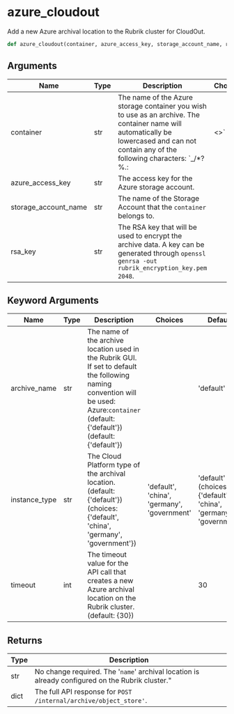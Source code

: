 # azure_cloudout

Add a new Azure archival location to the Rubrik cluster for CloudOut.
```py
def azure_cloudout(container, azure_access_key, storage_account_name, rsa_key, archive_name='default', instance_type='default', timeout=30)
```

## Arguments
| Name        | Type | Description                                                                 | Choices |
|-------------|------|-----------------------------------------------------------------------------|---------|
| container  | str  | The name of the Azure storage container you wish to use as an archive. The container name will automatically be lowercased and can not contain any of the following characters: `_\/*?%.:|<>` |         |
| azure_access_key  | str  | The access key for the Azure storage account. |         |
| storage_account_name  | str  | The name of the Storage Account that the `container` belongs to. |         |
| rsa_key  | str  | The RSA key that will be used to encrypt the archive data. A key can be generated through `openssl genrsa -out rubrik_encryption_key.pem 2048`. |         |
## Keyword Arguments
| Name        | Type | Description                                                                 | Choices | Default |
|-------------|------|-----------------------------------------------------------------------------|---------|---------|
| archive_name  | str  | The name of the archive location used in the Rubrik GUI. If set to default the following naming convention will be used: Azure:`container` (default: {'default'}) (default: {'default'}) |         |    'default'     |
| instance_type  | str  | The Cloud Platform type of the archival location. (default: {'default'}) (choices: {'default', 'china', 'germany', 'government'}) |    'default', 'china', 'germany', 'government'     |    'default' (choices: {'default', 'china', 'germany', 'government'     |
| timeout  | int  | The timeout value for the API call that creates a new Azure archival location on the Rubrik cluster. (default: {30}) |         |    30     |

## Returns
| Type | Description                                                                                   |
|------|-----------------------------------------------------------------------------------------------|
| str  | No change required. The '`name`' archival location is already configured on the Rubrik cluster." |
| dict  | The full API response for `POST /internal/archive/object_store'`. |
